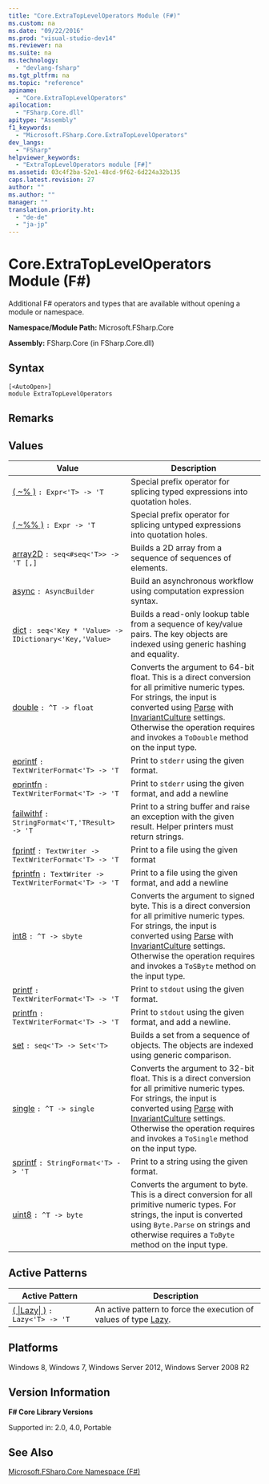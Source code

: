 ```yaml
---
title: "Core.ExtraTopLevelOperators Module (F#)"
ms.custom: na
ms.date: "09/22/2016"
ms.prod: "visual-studio-dev14"
ms.reviewer: na
ms.suite: na
ms.technology: 
  - "devlang-fsharp"
ms.tgt_pltfrm: na
ms.topic: "reference"
apiname: 
  - "Core.ExtraTopLevelOperators"
apilocation: 
  - "FSharp.Core.dll"
apitype: "Assembly"
f1_keywords: 
  - "Microsoft.FSharp.Core.ExtraTopLevelOperators"
dev_langs: 
  - "FSharp"
helpviewer_keywords: 
  - "ExtraTopLevelOperators module [F#]"
ms.assetid: 03c4f2ba-52e1-48cd-9f62-6d224a32b135
caps.latest.revision: 27
author: ""
ms.author: ""
manager: ""
translation.priority.ht: 
  - "de-de"
  - "ja-jp"
---
```

# Core.ExtraTopLevelOperators Module (F#)
Additional F# operators and types that are available without opening a module or namespace.  
  
 **Namespace/Module Path:** Microsoft.FSharp.Core  
  
 **Assembly:** FSharp.Core (in FSharp.Core.dll)  
  
## Syntax  
  
```  
[<AutoOpen>]  
module ExtraTopLevelOperators  
```  
  
## Remarks  
  
## Values  
  
|Value|Description|  
|-----------|-----------------|  
|[( ~% )](../Topic/ExtraTopLevelOperators.\(%20~%25%3C'T%3E%20Function%20\(F%23\).md)  `: Expr<'T> -> 'T`|Special prefix operator for splicing typed expressions into quotation holes.|  
|[( ~%% )](../Topic/ExtraTopLevelOperators.\(%20~%25%25%20\)%3C'T%3E%20Function%20\(F%23\).md)  `: Expr -> 'T`|Special prefix operator for splicing untyped expressions into quotation holes.|  
|[array2D](../Topic/ExtraTopLevelOperators.array2D%3C'T%3E%20Function%20\(F%23\).md)  `: seq<#seq<'T>> -> 'T [,]`|Builds a 2D array from a sequence of sequences of elements.|  
|[async](../Topic/ExtraTopLevelOperators.async%20Function%20\(F%23\).md)  `: AsyncBuilder`|Build an asynchronous workflow using computation expression syntax.|  
|[dict](../Topic/ExtraTopLevelOperators.dict%3C'Key,'Value%3E%20Function%20\(F%23\).md)  `: seq<'Key * 'Value> -> IDictionary<'Key,'Value>`|Builds a read-only lookup table from a sequence of key/value pairs. The key objects are indexed using generic hashing and equality.|  
|[double](../Topic/ExtraTopLevelOperators.double%3C%5ET%3E%20Function%20\(F%23\).md)  `: ^T -> float`|Converts the argument to 64-bit float. This is a direct conversion for all primitive numeric types. For strings, the input is converted using [Parse](assetId:///M:System.Double.Parse(System.String)?qualifyHint=False&autoUpgrade=True) with [InvariantCulture](assetId:///P:System.Globalization.CultureInfo.InvariantCulture?qualifyHint=False&autoUpgrade=True) settings. Otherwise the operation requires and invokes a `ToDouble` method on the input type.|  
|[eprintf](../Topic/ExtraTopLevelOperators.eprintf%3C'T%3E%20Function%20\(F%23\).md)  `: TextWriterFormat<'T> -> 'T`|Print to `stderr` using the given format.|  
|[eprintfn](../Topic/ExtraTopLevelOperators.eprintfn%3C'T%3E%20Function%20\(F%23\).md)  `: TextWriterFormat<'T> -> 'T`|Print to `stderr` using the given format, and add a newline|  
|[failwithf](../Topic/ExtraTopLevelOperators.failwithf%3C'T,'Result%3E%20Function%20\(F%23\).md)  `: StringFormat<'T,'TResult> -> 'T`|Print to a string buffer and raise an exception with the given result. Helper printers must return strings.|  
|[fprintf](../Topic/ExtraTopLevelOperators.fprintf%3C'T%3E%20Function%20\(F%23\).md)  `: TextWriter -> TextWriterFormat<'T> -> 'T`|Print to a file using the given format|  
|[fprintfn](../Topic/ExtraTopLevelOperators.fprintfn%3C'T%3E%20Function%20\(F%23\).md)  `: TextWriter -> TextWriterFormat<'T> -> 'T`|Print to a file using the given format, and add a newline|  
|[int8](../Topic/ExtraTopLevelOperators.int8%3C%5ET%3E%20Function%20\(F%23\).md)  `: ^T -> sbyte`|Converts the argument to signed byte. This is a direct conversion for all primitive numeric types. For strings, the input is converted using [Parse](assetId:///M:System.SByte.Parse(System.String)?qualifyHint=False&autoUpgrade=True) with [InvariantCulture](assetId:///P:System.Globalization.CultureInfo.InvariantCulture?qualifyHint=False&autoUpgrade=True) settings. Otherwise the operation requires and invokes a `ToSByte` method on the input type.|  
|[printf](../Topic/ExtraTopLevelOperators.printf%3C'T%3E%20Function%20\(F%23\).md)  `: TextWriterFormat<'T> -> 'T`|Print to `stdout` using the given format.|  
|[printfn](../Topic/ExtraTopLevelOperators.printfn%3C'T%3E%20Function%20\(F%23\).md)  `: TextWriterFormat<'T> -> 'T`|Print to `stdout` using the given format, and add a newline.|  
|[set](../Topic/ExtraTopLevelOperators.set%3C'T%3E%20Function%20\(F%23\).md)  `: seq<'T> -> Set<'T>`|Builds a set from a sequence of objects. The objects are indexed using generic comparison.|  
|[single](../Topic/ExtraTopLevelOperators.single%3C%5ET%3E%20Function%20\(F%23\).md)  `: ^T -> single`|Converts the argument to 32-bit float. This is a direct conversion for all primitive numeric types. For strings, the input is converted using [Parse](assetId:///M:System.Single.Parse(System.String)?qualifyHint=False&autoUpgrade=True) with [InvariantCulture](assetId:///P:System.Globalization.CultureInfo.InvariantCulture?qualifyHint=False&autoUpgrade=True) settings. Otherwise the operation requires and invokes a `ToSingle` method on the input type.|  
|[sprintf](../Topic/ExtraTopLevelOperators.sprintf%3C'T%3E%20Function%20\(F%23\).md)  `: StringFormat<'T> -> 'T`|Print to a string using the given format.|  
|[uint8](../Topic/ExtraTopLevelOperators.uint8%3C%5ET%3E%20Function%20\(F%23\).md)  `: ^T -> byte`|Converts the argument to byte. This is a direct conversion for all primitive numeric types. For strings, the input is converted using `Byte.Parse` on strings and otherwise requires a `ToByte` method on the input type.|  
  
## Active Patterns  
  
|Active Pattern|Description|  
|--------------------|-----------------|  
|[( &#124;Lazy&#124; )](../Topic/ExtraTopLevelOperators.Lazy%3C'T%3E%20Active%20Pattern%20\(F%23\).md)  `: Lazy<'T> -> 'T`|An active pattern to force the execution of values of type [Lazy](../Topic/Control.Lazy%3C'T%3E%20Type%20Abbreviation%20\(F%23\).md).|  
  
## Platforms  
 Windows 8, Windows 7, Windows Server 2012, Windows Server 2008 R2  
  
## Version Information  
 **F# Core Library Versions**  
  
 Supported in: 2.0, 4.0, Portable  
  
## See Also  
 [Microsoft.FSharp.Core Namespace (F#)](../Topic/Microsoft.FSharp.Core%20Namespace%20\(F%23\).md)